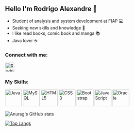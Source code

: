 ## Hello I'm Rodrigo Alexandre 👋
- Student of analysis and system development at FIAP :computer:
- Seeking new skills and knowledge :notebook:
- I like read books, comic book and manga :books:
- Java lover :coffee:

### Connect with me:
<a href="https://www.linkedin.com/in/rodrigo-alexander/" target="_blank"> 
<img align="center" alt="Rodrigo-Linkedin" height="30" widht="40" src="https://cdn.jsdelivr.net/gh/devicons/devicon/icons/linkedin/linkedin-original.svg"></img>
</a>

### My Skills:
<img alt="Java" height="55" widht="55" src="https://cdn.jsdelivr.net/gh/devicons/devicon/icons/java/java-original-wordmark.svg" ></img>
<img alt="MySQL" height="55" widht="55" src="https://cdn.jsdelivr.net/gh/devicons/devicon/icons/mysql/mysql-original-wordmark.svg"></img>
<img alt="HTML5" height="55" widht="55" src="https://cdn.jsdelivr.net/gh/devicons/devicon/icons/html5/html5-original-wordmark.svg"></img>
<img alt="CSS3" height="55" widht="55" src="https://cdn.jsdelivr.net/gh/devicons/devicon/icons/css3/css3-original-wordmark.svg"></img>
<img alt="Bootstrap" height="55" widht="55" src="https://cdn.jsdelivr.net/gh/devicons/devicon/icons/bootstrap/bootstrap-plain-wordmark.svg"></img>
<img alt="JavaScript" height="55" widht="55" src="https://cdn.jsdelivr.net/gh/devicons/devicon/icons/javascript/javascript-original.svg"></img>
<img alt="Oracle" height="55" widht="55" src="https://cdn.jsdelivr.net/gh/devicons/devicon/icons/oracle/oracle-original.svg"></img>

![Anurag's GitHub stats](https://github-readme-stats.vercel.app/api?username=RodrigoARDSJ&show_icons=true&theme=radical)


[![Top Langs](https://github-readme-stats.vercel.app/api/top-langs/?username=RodrigoARDSJ&layout=compact&theme=radical)](https://github.com/anuraghazra/github-readme-stats)


<!--
**RodrigoARDSJ/RodrigoARDSJ** is a ✨ _special_ ✨ repository because its `README.md` (this file) appears on your GitHub profile.

Here are some ideas to get you started:

- 🔭 I’m currently working on ...
- 🌱 I’m currently learning ...
- 👯 I’m looking to collaborate on ...
- 🤔 I’m looking for help with ...
- 💬 Ask me about ...
- 📫 How to reach me: ...
- 😄 Pronouns: ...
- ⚡ Fun fact: ...
-->
